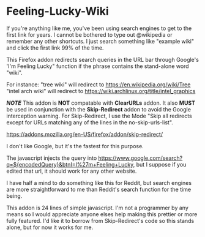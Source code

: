 # Feeling-Lucky-Wiki

If you're anything like me, you've been using search engines to get to the first link for years. I cannot be bothered to type out @wikipedia or remember any other shortcuts. I just search something like "example wiki" and click the first link 99% of the time.

This Firefox addon redirects search queries in the URL bar through Google's 'I'm Feeling Lucky" function if the phrase contains the stand-alone word "wiki".

For instance:
"tree wiki" will redirect to https://en.wikipedia.org/wiki/Tree 
"intel arch wiki" will redirect to https://wiki.archlinux.org/title/intel_graphics

***NOTE***
This addon is **NOT** compatable with **ClearURLs** addon.
It also **MUST** be used in conjunction with the **Skip-Redirect** addon to avoid the Google interception warning. 
For Skip-Redirect, I use the Mode "Skip all redirects except for URLs matching any of the lines in the no-skip-urls-list".

https://addons.mozilla.org/en-US/firefox/addon/skip-redirect/



I don't like Google, but it's the fastest for this purpose. 

 The javascript injects the query into https://www.google.com/search?q=${encodedQuery}&btnI=I%27m+Feeling+Lucky, but I suppose if you edited that url, it should work for any other website. 

I have half a mind to do something like this for Reddit, but search engines are more straightforward to me than Reddit's search function for the time being.

This addon is 24 lines of simple javascript. I'm not a programmer by any means so I would appreciate anyone elses help making this prettier or more fully featured. I'd like it to borrow from Skip-Redirect's code so this stands alone, but for now it works for me.
